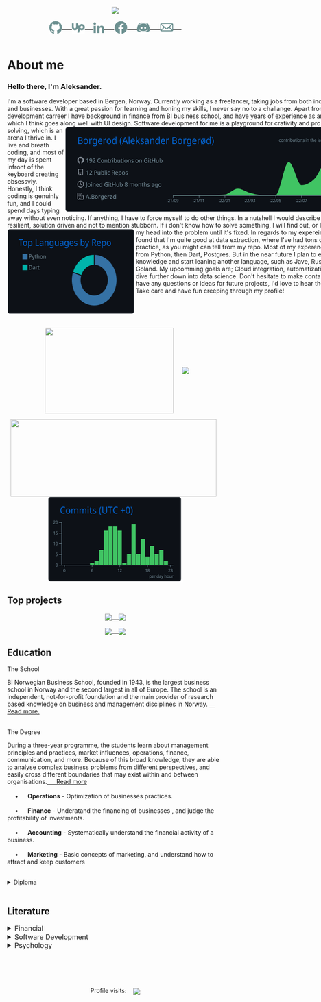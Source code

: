 
<p align="center">
    <a><img src="https://readme-typing-svg.demolab.com/?lines=Welcome%20traveler;Full-stack%20software%20developer;%20Data%20extraction%20and%20analysis;Experienced%20UI%2FUX%20Designer;Always%20learning%20new%20things&font=Fira%20Code&center=true&width=440&height=45&color=6D9191&vCenter=true&size=22&pause=1000"></a>
  </p>

<p align="center">
  <!-- GITHUB -->
<a href=">https://github.com/Borgerod">
  <img  align="center" height=30  width=30 src="./assets/images/3.png" /> &nbsp;&nbsp;&nbsp;&nbsp;
</a>
<a href="https://discordapp.com/users/3934"  >
  <img  align="center" height=30  width=30 src="./assets/images/4.png">&nbsp;&nbsp;&nbsp;&nbsp;
</a>
<a href="https://www.linkedin.com/in/aleksander-borger%C3%B8d-373a1a140/">
  <img align="center"  height=25  width=25 src="./assets/images/6.png" /> &nbsp;&nbsp;&nbsp;&nbsp;
</a>
<a  href="https://www.facebook.com/aleksander.borgerod"  >
  <img align="center"height=30  width=30 src="./assets/images/5.png" /> &nbsp;&nbsp;&nbsp;&nbsp;
</a>
<a href="https://www.upwork.com/freelancers/~014d3a39c0b1b7b921">
  <img  align="center"  height=30  width=30 src="./assets/images/2.png" /> &nbsp;&nbsp;&nbsp;&nbsp;
</a>
<a href="mailto:borgerod@hotmail.com" >
  <img  align="center"  height=30  width=30 src="./assets/images/1.png" /> &nbsp;&nbsp;&nbsp;&nbsp;
</a>
<br>
<br>




# About me 
### Hello there, I'm Aleksander.
<div align="center">
  <div align="left" style="width:800px;" >
    <!-- ACTIVITY GRAPH -->
    I'm a software developer based in Bergen, Norway. Currently working as a freelancer, taking  jobs from both individuals and businesses. 
    With a great passion for learning and honing my skills, I never say no to a challange. Apart from my development carreer I have background in finance from BI business school, and have years of experience as an artist which I think goes along well with UI design. <img width=665 height=200 align="right" src="https://raw.githubusercontent.com/Borgerod/Borgerod/main/profile-summary-card-output/github_dark/0-profile-details.svg"/> Software development for me is a playground for crativity and problem solving, which is an arena I thrive in. I live and breath coding, and most of my day is spent infront of the keyboard creating obsessvly. Honestly, I think coding is genuinly fun, and I could spend days typing away without even noticing. If anything, I have to force myself to do other things.
    In a nutshell I would describe myself as resilient, solution driven and not to mention stubborn. If i don't know how to solve something, I will find out, or I will bash my head into the problem until it's fixed. 
    <img height=200 width=300 src="https://raw.githubusercontent.com/Borgerod/Borgerod/main/profile-summary-card-output/github_dark/1-repos-per-language.svg" align="left" />     In regards to my expereince, I've found that I'm quite good at data extraction, where I've had tons of practice, as you might can tell from my repo.
    Most of my experence comes from Python, then Dart, Postgres. But in the near future I plan to expand my knowledge and start leaning another language, such as Jave, Rust or Goland. My upcomming goals are; Cloud integration, automatization and dive further down into data science. 
    Don't hesitate to make contact if you have any questions or ideas for future projects, I'd love to hear them. <br>Take care and have fun creeping through my profile! 
  </div >
</div >
<br clear="left"/>
<br clear="left"/>
<!-- DIVIDER -->


<!-- PROFILE STATS 1: -->
<!--  height=200 max-width: min-content -->
<!-- ### My Activity -->

<p align="center">
      &nbsp;&nbsp;<img  height=200  width=300  align="center" src="https://github-readme-stats.vercel.app/api/top-langs/?username=Borgerod&theme=github_dark&hide=html,&langs_count=3&hide_border=true" />&nbsp;&nbsp;&nbsp;&nbsp;
      <img  width=480  align="center" src="https://github-readme-stats.vercel.app/api?username=Borgerod&theme=github_dark&show_icons=true&line_height=27&count_private=true&hide_border=true"  />
</p> 
<p align="center">
  &nbsp;&nbsp;<img width=480 height=180 align="center" src="https://streak-stats.demolab.com/?user=Borgerod&theme=github-dark&hide_border=true"  />&nbsp;&nbsp;&nbsp;&nbsp;
  <img  height=200 width=315 align="center" src="https://raw.githubusercontent.com/Borgerod/Borgerod/main/profile-summary-card-output/github_dark/4-productive-time.svg" /> 
</p> 

## Top projects

<!-- REPO'S: -->
<p align="left">
  <p align="center">
  <a href="https://github.com/Borgerod/BarniBus">
    <img align="center" src="https://github-readme-stats.vercel.app/api/pin/?username=Borgerod&repo=BarniBus&theme=github_dark&hide_border=true" />&nbsp;&nbsp;&nbsp;
  </a>
  <a href="https://github.com/Borgerod/ProSpector">
    <img align="center" src="https://github-readme-stats.vercel.app/api/pin/?username=Borgerod&repo=ProSpector&theme=github_dark&hide_border=true" />
  </a>
</p>
<p align="center">
  <a href="https://github.com/Borgerod/Telegram_surveillance">
    <img align="center" src="https://github-readme-stats.vercel.app/api/pin/?username=Borgerod&repo=Telegram_surveillance&theme=github_dark&hide_border=true" />&nbsp;&nbsp;&nbsp;
  </a>
  <a href="https://github.com/Borgerod/Investerings_Kalkulator">
    <img align="center" src="https://github-readme-stats.vercel.app/api/pin/?username=Borgerod&repo=Investerings_Kalkulator&theme=github_dark&hide_border=true" />
  </a>
  </p>
</p>

<!-- --- -->

<!-- # Miscs -->

<!-- <span style="display:block;font-size:18px;" class="note">About Education </span> -->
## Education
<!-- <br>  -->

<span style="display:block;font-size:14px;" class="note">The School </span>

  BI Norwegian Business School, founded in 1943, is the largest business school in Norway and the second largest in all of Europe. The school is an independent, not-for-profit foundation and the main provider of research based knowledge on business and management disciplines in Norway. <a href="https://www.bi.edu/about-bi/"> &emsp; Read more. </a>
</br> </br>

<span style="display:block;font-size:14px;" class="note"> The Degree</span>

  During a three-year programme, the students learn about management principles and practices, market influences, operations, finance, communication, and more. Because of this broad knowledge, they are able to analyse complex business problems from different perspectives, and easily cross different boundaries that may exist within and between organisations.<a href="https://www.bi.edu/programmes-and-individual-courses/bachelor-programmes/business-administration/?_ga=2.234882433.1428810685.1663844919-999560012.1663061493&_gac=1.124785016.1663844919.Cj0KCQjwj7CZBhDHARIsAPPWv3fnPSi5MZKxDILr882sr-8W3nlR6RDp1UhAD5TqfGbF1ibW1Hm0GGUaArWWEALw_wcB&_gl=1*1wb6rzy*_ga*OTk5NTYwMDEyLjE2NjMwNjE0OTM.*_ga_SY3KTJF2RZ*MTY2Mzg0NDkxOS4yLjAuMTY2Mzg0NDkxOS4wLjAuMA.."> &emsp; Read more </a> </br></br>
<span style="display:block" class="note">&emsp; • &emsp; **Operations** -  Optimization of businesses practices.</span></br>
<span style="display:block" class="note">&emsp; • &emsp; **Finance** - Underatand the financing of businesses , and judge the profitability of investments. </span></br>
<span style="display:block" class="note">&emsp; • &emsp; **Accounting** -  Systematically understand the financial activity of a business. </span></br>
<span style="display:block" class="note">&emsp; • &emsp; **Marketing** -  Basic concepts of marketing, and understand how to attract and keep customers </span></br>

<details close>
<summary style="font-size:14px;"> Diploma</summary>
<img src="assets/images/Diploma-1.svg" width="700px" height="700px">
<img src="assets/images/Diploma-2.svg" width="700px" height="700px">
<img src="assets/images/Diploma-3.svg" width="700px" height="700px">
<img src="assets/images/Diploma-4.svg" width="700px" height="700px">
</details>
<br>


## Literature
<!-- <span style="display:block;font-size:18px;" class="note">Literature </span> -->
<details close>
<summary style="font-size:16px;"> Financial</summary>

<span style="display:block" class="note">&emsp; • &emsp; Graham, B., Dodd, L. D. (1934 & 2008). *Security Analysis.* (6th ed.). New York: The McGraw-Hill Companies, Inc. </span></br>
<span style="display:block" class="note">&emsp; • &emsp;  Corrigan, J. R. (2021). *Understanding Economics: Game Theory - The Great Courses.* Virginia: The Great Courses.    </span></br>
</details>


<details close>
<summary style="font-size:16px;"> Software Development</summary>

<span style="display:block" class="note">&emsp; • &emsp; Robert Cecil Martin, R. C., Wampler, D. (2008). *Clean Code: A Handbook of Agile Software Craftsmanship* London: Pearson  </span></br>
<span style="display:block" class="note">&emsp; • &emsp; Martin, K (2020). *Cryptography: The Key To Digital Security, How It Works, And Why It Matters*. New York: W. W. Norton & Company. </span></br>
<span style="display:block" class="note">&emsp; • &emsp; Smith, J. (2021). *Algorithms and Data Sthuctures.* Jeffery Smith </span> </br>
</details>


<details close>
<summary style="font-size:16px;"> Psychology</summary>

<span style="display:block" class="note">&emsp; • &emsp;  Kahneman, D. (2011). *Thinking, fast and slow.* New York: Farrar, Straus and Giroux.  </span></br>
<span style="display:block" class="note">&emsp; • &emsp;  Corrigan, J. R. (2021). *Understanding Economics: Game Theory - The Great Courses.* Virginia: The Great Courses.   </span></br>
</details>



</br>

# 
<!-- PROFILE COUNTER: -->
<br>
  <P align = "center">
    <a>
      Profile visits: &nbsp;&nbsp; <img align="center" src="https://profile-counter.glitch.me/borgerod/count.svg"/>
    </a>
  </p>
</br>
<!-- </div> -->
